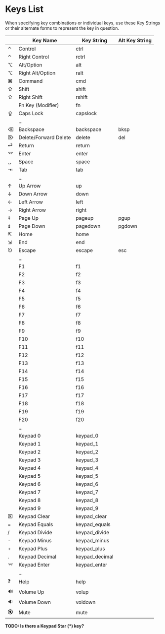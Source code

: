 # Keys List

When specifying key combinations or individual keys, use these Key Strings or their alternate forms to represent the key in question.


|     |  Key Name                    |  Key String      |  Alt Key String  |
|-----|------------------------------|------------------|------------------|
|  ⌃  |  Control                     |  ctrl            |                  |
|  ⌃  |  Right Control               |  rctrl           |                  |
|  ⌥  |  Alt/Option                  |  alt             |                  |
|  ⌥  |  Right Alt/Option            |  ralt            |                  |
|  ⌘  |  Command                     |  cmd             |                  |
|  ⇧  |  Shift                       |  shift           |                  |
|  ⇧  |  Right Shift                 |  rshift          |                  |
|     |  Fn Key (Modifier)           |  fn              |                  |
|  ⇪  |  Caps Lock                   |  capslock        |                  |
|     |  ...                         |                  |                  |
|  ⌫  |  Backspace                   |  backspace       |  bksp            |
|  ⌦  |  Delete/Forward Delete       |  delete          |  del             |
|  ⏎  |  Return                      |  return          |                  |
|  ⌤  |  Enter                       |  enter           |                  |
|  ␣  |  Space                       |  space           |                  |
|  ⇥  |  Tab                         |  tab             |                  |
|     |  ...                         |                  |                  |
|  ↑  |  Up Arrow                    |  up              |                  |
|  ↓  |  Down Arrow                  |  down            |                  |
|  ←  |  Left Arrow                  |  left            |                  |
|  →  |  Right Arrow                 |  right           |                  |
|  ⇞  |  Page Up                     |  pageup          |  pgup            |
|  ⇟  |  Page Down                   |  pagedown        |  pgdown          |
|  ⇱  |  Home                        |  home            |                  |
|  ⇲  |  End                         |  end             |                  |
|  ⎋  |  Escape                      |  escape          |  esc             |
|     |  ...                         |                  |                  |
|     |  F1                          |  f1              |                  |
|     |  F2                          |  f2              |                  |
|     |  F3                          |  f3              |                  |
|     |  F4                          |  f4              |                  |
|     |  F5                          |  f5              |                  |
|     |  F6                          |  f6              |                  |
|     |  F7                          |  f7              |                  |
|     |  F8                          |  f8              |                  |
|     |  F9                          |  f9              |                  |
|     |  F10                         |  f10             |                  |
|     |  F11                         |  f11             |                  |
|     |  F12                         |  f12             |                  |
|     |  F13                         |  f13             |                  |
|     |  F14                         |  f14             |                  |
|     |  F15                         |  f15             |                  |
|     |  F16                         |  f16             |                  |
|     |  F17                         |  f17             |                  |
|     |  F18                         |  f18             |                  |
|     |  F19                         |  f19             |                  |
|     |  F20                         |  f20             |                  |
|     |  ...                         |                  |                  |
|     |  Keypad 0                    |  keypad_0        |                  |
|     |  Keypad 1                    |  keypad_1        |                  |
|     |  Keypad 2                    |  keypad_2        |                  |
|     |  Keypad 3                    |  keypad_3        |                  |
|     |  Keypad 4                    |  keypad_4        |                  |
|     |  Keypad 5                    |  keypad_5        |                  |
|     |  Keypad 6                    |  keypad_6        |                  |
|     |  Keypad 7                    |  keypad_7        |                  |
|     |  Keypad 8                    |  keypad_8        |                  |
|     |  Keypad 9                    |  keypad_9        |                  |
|  ⌧  |  Keypad Clear                |  keypad_clear    |                  |
|  =  |  Keypad Equals               |  keypad_equals   |                  |
|  /  |  Keypad Divide               |  keypad_divide   |                  |
|  -  |  Keypad Minus                |  keypad_minus    |                  |
|  +  |  Keypad Plus                 |  keypad_plus     |                  |
|  .  |  Keypad Decimal              |  keypad_decimal  |                  |
|  ⌤  |  Keypad Enter                |  keypad_enter    |                  |
|     |  ...                         |                  |                  |
|  ❓  |  Help                       |  help            |                  |
|  🔊  |  Volume Up                  |  volup           |                  |
|  🔉  |  Volume Down                |  voldown         |                  |
|  🔇  |  Mute                       |  mute            |                  |

**TODO: Is there a Keypad Star (*) key?**